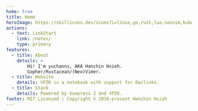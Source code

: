 ```yaml
---
home: true
title: Home
heroImage: https://skillicons.dev/icons?i=linux,go,rust,lua,neovim,kubernetes,docker,typescript,react,vue,php
actions:
  - text: LinkStart
    link: /notes/
    type: primary
features:
  - title: About
    details: >
        Hi! I'm yuchanns, AKA Hanchin Hsieh.
        Gopher/Rustacean/(Neo)Vimer.
  - title: Website
    details: VPZK is a notebook with support for Baclinks.
  - title: Stack
    details: Powered by Vuepress 2 and VPZK.
footer: MIT Licensed | Copyright © 2016-present Hanchin Hsieh
---
```

